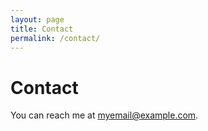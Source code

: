```yaml
---
layout: page
title: Contact
permalink: /contact/
---
```


# Contact

You can reach me at myemail@example.com.
